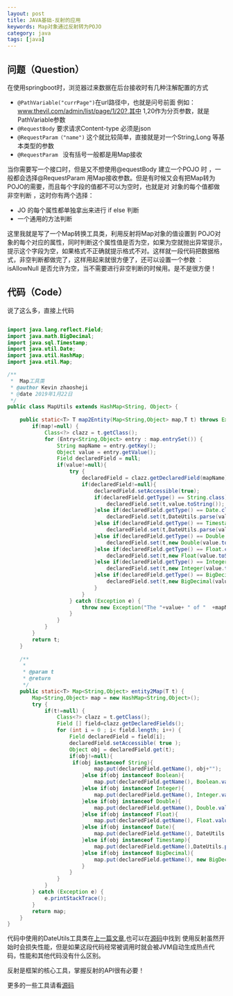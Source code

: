 ```yaml
---
layout: post
title: JAVA基础-反射的应用
keywords: Map对象通过反射转为POJO
category: java
tags: [java] 
---
```


## 问题（Question）
在使用springboot时，浏览器过来数据在后台接收时有几种注解配置的方式 

- `@PathVariable("currPage")`在url路径中，也就是问号前面 例如：www.thevil.com/admin/list/page/1/20?,其中 1,20作为分页参数，就是PathVariable参数
- `@RequestBody` 要求请求Content-type 必须是json 
- `@RequestParam（"name")`  这个就比较简单，直接就是对一个String,Long 等基本类型的参数
- `@RequestParam `  没有括号一般都是用Map接收 

当你需要写一个接口时，但是又不想使用@equestBody 建立一个POJO 时 ，一般都会选择@RequestParam 用Map接收参数。但是有时候又会有把Map转为POJO的需要，而且每个字段的值都不可以为空时，也就是对 对象的每个值都做非空判断 ，这时你有两个选择：
- JO 的每个属性都单独拿出来进行 if else 判断
- 一个通用的方法判断

这里我就是写了一个Map转换工具类，利用反射将Map对象的值设置到 POJO对象的每个对应的属性，同时判断这个属性值是否为空，如果为空就抛出异常提示，提示这个字段为空，如果格式不正确就提示格式不对。这样就一段代码把数据格式，非空判断都做完了，这样用起来就很方便了，还可以设置一个参数 ：isAllowNull 是否允许为空，当不需要进行非空判断的时候用。是不是很方便！

## 代码（Code）

说了这么多，直接上代码

```java

import java.lang.reflect.Field;
import java.math.BigDecimal;
import java.sql.Timestamp;
import java.util.Date;
import java.util.HashMap;
import java.util.Map;

/**
 *  Map工具类
 * @author Kevin zhaosheji
 * @date 2019年1月22日
 */
public class MapUtils extends HashMap<String, Object> {
    
    public static<T> T map2Entity(Map<String,Object> map,T t) throws Exception {
    	if(map!=null) {
    		Class<?> clazz = t.getClass();
        	for (Entry<String,Object> entry : map.entrySet()) {
    			String mapName = entry.getKey();
    			Object value = entry.getValue();
    			Field declaredField = null;
    			if(value!=null){
    				try {
    					declaredField = clazz.getDeclaredField(mapName);
    					if(declaredField!=null){
    						declaredField.setAccessible(true);
    						if(declaredField.getType() == String.class){
    							declaredField.set(t,value.toString());
    						}else if(declaredField.getType() == Date.class){
    							declaredField.set(t,DateUtils.parse(value.toString()));
    						}else if(declaredField.getType() == Timestamp.class){
    							declaredField.set(t,DateUtils.parse(value.toString()));
    						}else if(declaredField.getType() == Double.class){
    							declaredField.set(t,new Double(value.toString()));
    						}else if(declaredField.getType() == Float.class){
    							declaredField.set(t,new Float(value.toString()));
    						}else if(declaredField.getType() == Integer.class){
    							declaredField.set(t,new Integer(value.toString()));
    						}else if(declaredField.getType() == BigDecimal.class){
    							declaredField.set(t,new BigDecimal(value.toString()));
    						}
    					}
    				} catch (Exception e) {
    					throw new Exception("The "+value+ " of "  +mapName+" data format is "+" error.");
    				}
    			}
        	}
    	}
    	return t;
    }
   
    /**
     * 
     * @param t
     * @return
     */
    public static<T> Map<String,Object> entity2Map(T t) {
    	Map<String,Object> map = new HashMap<String,Object>();
    	try {
			if(t!=null) {
				Class<?> clazz = t.getClass();
				Field [] field=clazz.getDeclaredFields();
				for (int i = 0 ; i< field.length; i++) {
					Field declaredField = field[i];
					declaredField.setAccessible( true );
					Object obj = declaredField.get(t);
					if(obj!=null){
					 if(obj instanceof String){
		                	map.put(declaredField.getName(), obj+"");
						}else if(obj instanceof Boolean){
							map.put(declaredField.getName(), Boolean.valueOf(obj.toString()));
						}else if(obj instanceof Integer){
							map.put(declaredField.getName(), Integer.valueOf(obj.toString()));
						}else if(obj instanceof Double){
							map.put(declaredField.getName(), Double.valueOf(obj.toString()));
						}else if(obj instanceof Float){
							map.put(declaredField.getName(), Float.valueOf(obj.toString()));
						}else if(obj instanceof Date){
							map.put(declaredField.getName(), DateUtils.parse(obj.toString()));
						}else if(obj instanceof Timestamp){
							map.put(declaredField.getName(),DateUtils.parse(obj.toString()));
						}else if(obj instanceof BigDecimal){
							map.put(declaredField.getName(), new BigDecimal(Long.valueOf(obj.toString())));
						}
					}
				}
			}
		} catch (Exception e) {
			e.printStackTrace();
		} 
    	return map;
    }
}
```
代码中使用的DateUtils工具类在[上一篇文章](https://108day.github.io/java/2018/12/26/java-core.html),也可以在[源码](https://github.com/108day/java-common-utils)中找到 
使用反射虽然开始时会损失性能，但是如果这段代码经常被调用时就会被JVM自动生成热点代码，性能和其他代码没有什么区别。

反射是框架的核心工具，掌握反射的API很有必要！

更多的一些工具请看[源码](https://github.com/108day/java-common-utils)
